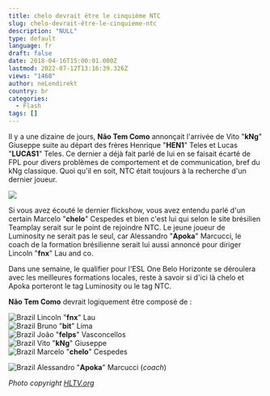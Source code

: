 ```yaml
---
title: chelo devrait être le cinquième NTC
slug: chelo-devrait-être-le-cinquieme-ntc
description: "NULL"
type: default
language: fr
draft: false
date: 2018-04-16T15:00:01.000Z
lastmod: 2022-07-12T13:16:39.326Z
views: "1468"
author: neLendirekt
country: br
categories:
  - Flash
tags: []
---
```

Il y a une dizaine de jours, **Não Tem Como** annonçait l'arrivée de Vito "**kNg**" Giuseppe suite au départ des frères Henrique "**HEN1**" Teles et Lucas "**LUCAS1**" Teles. Ce dernier a déjà fait parlé de lui en se faisait écarté de FPL pour divers problèmes de comportement et de communication, bref du kNg classique. Quoi qu'il en soit, NTC était toujours à la recherche d'un dernier joueur.

![](/images/articles/5ad4b519d3739/images/AMxZVo4vRyIEA9IG0dlqwthzHrlgu9oDzu6WZDND.jpeg)

Si vous avez écouté le dernier flickshow, vous avez entendu parlé d'un certain Marcelo "**chelo**" Cespedes et bien c'est lui qui selon le site brésilien Teamplay serait sur le point de rejoindre NTC. Le jeune joueur de Luminosity ne serait pas le seul, car Alessandro "**Apoka**" Marcucci, le coach de la formation brésilienne serait lui aussi annoncé pour diriger Lincoln "**fnx**" Lau and co. 

Dans une semaine, le qualifier pour l'ESL One Belo Horizonte se déroulera avec les meilleures formations locales, reste à savoir si d'ici là chelo et Apoka porteront le tag Luminosity ou le tag NTC.

**Não Tem Como** devrait logiquement être composé de :

![Brazil](/images/countries/br.svg)⁠ Lincoln "**fnx**" Lau  
![Brazil](/images/countries/br.svg)⁠ Bruno "**bit**" Lima  
![Brazil](/images/countries/br.svg)⁠ ⁠João "**felps**" Vasconcellos  
![Brazil](/images/countries/br.svg)⁠ ⁠Vito "**kNg**" Giuseppe  
![Brazil](/images/countries/br.svg)⁠ Marcelo "**chelo**" Cespedes

![Brazil](/images/countries/br.svg)⁠ Alessandro "**Apoka**" Marcucci (_coach_)

_Photo copyright [HLTV.org](https://HLTV.org)_

